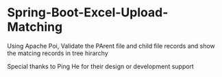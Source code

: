 # Spring-Boot-Excel-Upload-Matching
Using Apache Poi, Validate the PArent file and child file records and show the matcing records in tree hirarchy


Special thanks to  Ping He  for their design or development support
